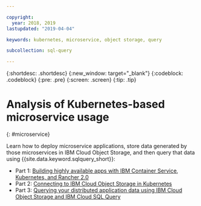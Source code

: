 ```yaml
---

copyright:
  year: 2018, 2019
lastupdated: "2019-04-04"

keywords: kubernetes, microservice, object storage, query

subcollection: sql-query

---
```


{:shortdesc: .shortdesc}
{:new_window: target="_blank"}
{:codeblock: .codeblock}
{:pre: .pre}
{:screen: .screen}
{:tip: .tip}


# Analysis of Kubernetes-based microservice usage
{: #microservice}

Learn how to deploy microservice applications, store data generated by those microservices in IBM Cloud Object Storage, 
and then query that data using {{site.data.keyword.sqlquery_short}}:
 - Part 1: [Building highly available apps with IBM Container Service, Kubernetes, and Rancher 2.0](https://www.ibm.com/cloud/blog/building-apps-ibm-container-service-kubernetes-rancher-2-0)
 - Part 2: [Connecting to IBM Cloud Object Storage in Kubernetes](https://www.ibm.com/cloud/blog/connecting-ibm-cloud-object-store-kubernetes)
 - Part 3: [Querying your distributed application data using IBM Cloud Object Storage and IBM Cloud SQL Query](https://www.ibm.com/cloud/blog/querying-distributed-application-data-using-ibm-cloud-object-storage-ibm-sql-query)  
 
